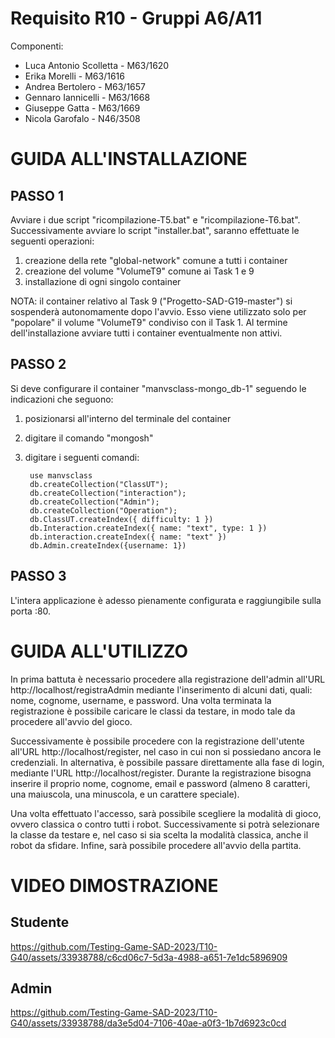 # Requisito R10 - Gruppi A6/A11
Componenti:
- Luca Antonio Scolletta - M63/1620
- Erika Morelli - M63/1616
- Andrea Bertolero - M63/1657
- Gennaro Iannicelli - M63/1668
- Giuseppe Gatta - M63/1669
- Nicola Garofalo - N46/3508

# GUIDA ALL'INSTALLAZIONE

## PASSO 1
Avviare i due script "ricompilazione-T5.bat" e "ricompilazione-T6.bat". Successivamente avviare lo script "installer.bat", saranno effettuate le seguenti operazioni:
1) creazione della rete "global-network" comune a tutti i container
2) creazione del volume "VolumeT9" comune ai Task 1 e 9
3) installazione di ogni singolo container

NOTA: il container relativo al Task 9 ("Progetto-SAD-G19-master") si sospenderà autonomamente dopo l'avvio. Esso viene utilizzato solo per "popolare" il volume "VolumeT9" condiviso con il Task 1.
Al termine dell'installazione avviare tutti i container eventualmente non attivi.

## PASSO 2
Si deve configurare il container "manvsclass-mongo_db-1" seguendo le indicazioni che seguono:
1) posizionarsi all'interno del terminale del container
2) digitare il comando "mongosh"
3) digitare i seguenti comandi:

        use manvsclass
        db.createCollection("ClassUT");
        db.createCollection("interaction");
        db.createCollection("Admin");
        db.createCollection("Operation");
        db.ClassUT.createIndex({ difficulty: 1 })
        db.Interaction.createIndex({ name: "text", type: 1 })
        db.interaction.createIndex({ name: "text" })
        db.Admin.createIndex({username: 1})

## PASSO 3
L'intera applicazione è adesso pienamente configurata e raggiungibile sulla porta :80.

# GUIDA ALL'UTILIZZO
In prima battuta è necessario procedere alla registrazione dell'admin all'URL http://localhost/registraAdmin mediante l'inserimento di alcuni dati, quali: nome, cognome, username, e password. Una volta terminata la registrazione è possibile caricare le classi da testare, in modo tale da procedere all'avvio del gioco.

Successivamente è possibile procedere con la registrazione dell'utente all'URL http://localhost/register, nel caso in cui non si possiedano  ancora le credenziali. In alternativa, è possibile passare direttamente alla fase di login, mediante l'URL http://localhost/register. Durante la registrazione bisogna inserire il proprio nome, cognome, email e password (almeno 8 caratteri, una maiuscola, una minuscola, e un carattere speciale).

Una volta effettuato l'accesso, sarà possibile scegliere la modalità di gioco, ovvero classica o contro tutti i robot. Successivamente si potrà selezionare la classe da testare e, nel caso si sia scelta la modalità classica, anche il robot da sfidare. 
Infine, sarà possibile procedere all'avvio della partita.
# VIDEO DIMOSTRAZIONE
## Studente


https://github.com/Testing-Game-SAD-2023/T10-G40/assets/33938788/c6cd06c7-5d3a-4988-a651-7e1dc5896909



## Admin

https://github.com/Testing-Game-SAD-2023/T10-G40/assets/33938788/da3e5d04-7106-40ae-a0f3-1b7d6923c0cd
